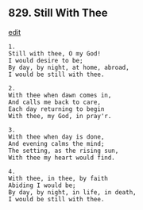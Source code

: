 
## 829.  Still With Thee
[edit](https://docs.google.com/document/d/1zORZVCcULWne3yUJ6YGS4ZIl7x7moATs/edit?mode=html)



    1.
    Still with thee, O my God!
    I would desire to be;
    By day, by night, at home, abroad,
    I would be still with thee.

    2.
    With thee when dawn comes in,
    And calls me back to care,
    Each day returning to begin
    With thee, my God, in pray'r.

    3.
    With thee when day is done,
    And evening calms the mind;
    The setting, as the rising sun,
    With thee my heart would find.

    4.
    With thee, in thee, by faith
    Abiding I would be;
    By day, by night, in life, in death,
    I would be still with thee.
